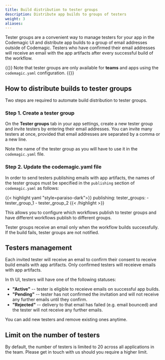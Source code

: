 ```yaml
---
title: Build distribution to tester groups
description: Distribute app builds to groups of testers
weight: 3
aliases:
---
```


Tester groups are a convenient way to manage testers for your app in the Codemagic UI and distribute app builds to a group of email addresses outside of Codemagic. Testers who have confirmed their email addresses will receive an email with the app artifacts after every successful build of the workflow.

{{<notebox>}}
Note that tester groups are only available for **teams** and apps using the `codemagic.yaml` configuration.
{{</notebox>}}

## How to distribute builds to tester groups

Two steps are required to automate build distribution to tester groups.

### Step 1. Create a tester group

On the **Tester groups** tab in your app settings, create a new tester group and invite testers by entering their email addresses. You can invite many testers at once, provided that email addresses are separated by a comma or a new line.   

Note the name of the tester group as you will have to use it in the `codemagic.yaml` file.

### Step 2. Update the codemagic.yaml file

In order to send testers publishing emails with app artifacts, the names of the tester groups must be specified in the `publishing` section of `codemagic.yaml` as follows:

{{< highlight yaml "style=paraiso-dark">}}
publishing:
  tester_groups:
    - tester_group_1
    - tester_group_2
{{< /highlight >}}

This allows you to configure which workflows publish to tester groups and have different workflows publish to different groups. 

Tester groups receive an email only when the workflow builds successfully. If the build fails, tester groups are not notified. 

## Testers management

Each invited tester will receive an email to confirm their consent to receive build emails with app artifacts. Only confirmed testers will receieve emails with app artifacts. 

In th UI, testers will have one of the following statuses:

* **"Active"** -- tester is eligible to receieve emails on successful app builds.
* **"Pending"** -- tester has not confirmed the invitation and will not receive any further emails until they confirm.
* **"Rejected"** -- delivery to that email has failed (e.g. email bounced) and the tester will not receive any further emails.

You can add new testers and remove existing ones anytime.

## Limit on the number of testers

By default, the number of testers is limited to 20 across all applications in the team. Please get in touch with us should you require a higher limit.
